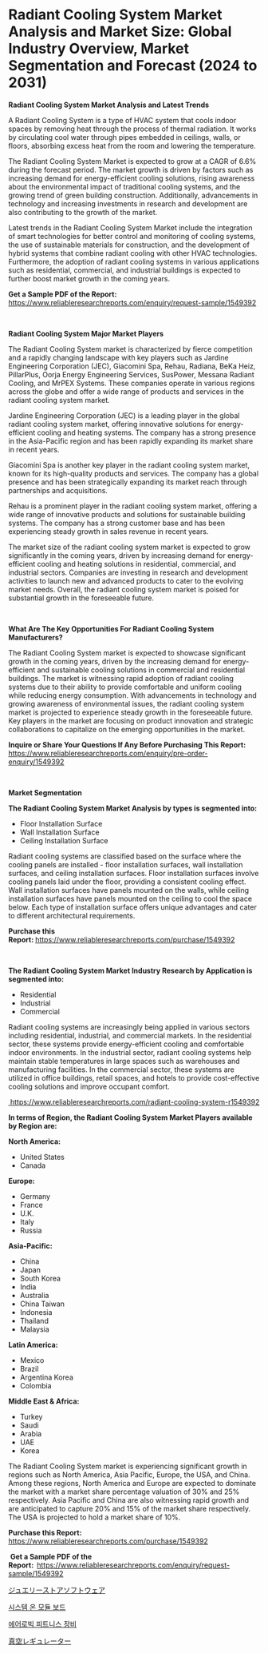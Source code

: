 <p><h1>Radiant Cooling System Market Analysis and Market Size: Global Industry Overview, Market Segmentation and Forecast (2024 to 2031)</h1></p><p><strong>Radiant Cooling System Market Analysis and Latest Trends</strong></p>
<p><p>A Radiant Cooling System is a type of HVAC system that cools indoor spaces by removing heat through the process of thermal radiation. It works by circulating cool water through pipes embedded in ceilings, walls, or floors, absorbing excess heat from the room and lowering the temperature.</p><p>The Radiant Cooling System Market is expected to grow at a CAGR of 6.6% during the forecast period. The market growth is driven by factors such as increasing demand for energy-efficient cooling solutions, rising awareness about the environmental impact of traditional cooling systems, and the growing trend of green building construction. Additionally, advancements in technology and increasing investments in research and development are also contributing to the growth of the market.</p><p>Latest trends in the Radiant Cooling System Market include the integration of smart technologies for better control and monitoring of cooling systems, the use of sustainable materials for construction, and the development of hybrid systems that combine radiant cooling with other HVAC technologies. Furthermore, the adoption of radiant cooling systems in various applications such as residential, commercial, and industrial buildings is expected to further boost market growth in the coming years.</p></p>
<p><strong>Get a Sample PDF of the Report:&nbsp;</strong> <a href="https://www.reliableresearchreports.com/enquiry/request-sample/1549392">https://www.reliableresearchreports.com/enquiry/request-sample/1549392</a></p>
<p>&nbsp;</p>
<p><strong>Radiant Cooling System Major Market Players</strong></p>
<p><p>The Radiant Cooling System market is characterized by fierce competition and a rapidly changing landscape with key players such as Jardine Engineering Corporation (JEC), Giacomini Spa, Rehau, Radiana, BeKa Heiz, PillarPlus, Oorja Energy Engineering Services, SusPower, Messana Radiant Cooling, and MrPEX Systems. These companies operate in various regions across the globe and offer a wide range of products and services in the radiant cooling system market.</p><p>Jardine Engineering Corporation (JEC) is a leading player in the global radiant cooling system market, offering innovative solutions for energy-efficient cooling and heating systems. The company has a strong presence in the Asia-Pacific region and has been rapidly expanding its market share in recent years.</p><p>Giacomini Spa is another key player in the radiant cooling system market, known for its high-quality products and services. The company has a global presence and has been strategically expanding its market reach through partnerships and acquisitions.</p><p>Rehau is a prominent player in the radiant cooling system market, offering a wide range of innovative products and solutions for sustainable building systems. The company has a strong customer base and has been experiencing steady growth in sales revenue in recent years.</p><p>The market size of the radiant cooling system market is expected to grow significantly in the coming years, driven by increasing demand for energy-efficient cooling and heating solutions in residential, commercial, and industrial sectors. Companies are investing in research and development activities to launch new and advanced products to cater to the evolving market needs. Overall, the radiant cooling system market is poised for substantial growth in the foreseeable future.</p></p>
<p>&nbsp;</p>
<p><strong>What Are The Key Opportunities For Radiant Cooling System Manufacturers?</strong></p>
<p><p>The Radiant Cooling System market is expected to showcase significant growth in the coming years, driven by the increasing demand for energy-efficient and sustainable cooling solutions in commercial and residential buildings. The market is witnessing rapid adoption of radiant cooling systems due to their ability to provide comfortable and uniform cooling while reducing energy consumption. With advancements in technology and growing awareness of environmental issues, the radiant cooling system market is projected to experience steady growth in the foreseeable future. Key players in the market are focusing on product innovation and strategic collaborations to capitalize on the emerging opportunities in the market.</p></p>
<p><strong>Inquire or Share Your Questions If Any Before Purchasing This Report:</strong> <a href="https://www.reliableresearchreports.com/enquiry/pre-order-enquiry/1549392">https://www.reliableresearchreports.com/enquiry/pre-order-enquiry/1549392</a></p>
<p>&nbsp;</p>
<p><strong>Market Segmentation</strong></p>
<p><strong>The Radiant Cooling System Market Analysis by types is segmented into:</strong></p>
<p><ul><li>Floor Installation Surface</li><li>Wall Installation Surface</li><li>Ceiling Installation Surface</li></ul></p>
<p><p>Radiant cooling systems are classified based on the surface where the cooling panels are installed - floor installation surfaces, wall installation surfaces, and ceiling installation surfaces. Floor installation surfaces involve cooling panels laid under the floor, providing a consistent cooling effect. Wall installation surfaces have panels mounted on the walls, while ceiling installation surfaces have panels mounted on the ceiling to cool the space below. Each type of installation surface offers unique advantages and cater to different architectural requirements.</p></p>
<p><strong>Purchase this Report:&nbsp;</strong><a href="https://www.reliableresearchreports.com/purchase/1549392">https://www.reliableresearchreports.com/purchase/1549392</a></p>
<p>&nbsp;</p>
<p><strong>The Radiant Cooling System Market Industry Research by Application is segmented into:</strong></p>
<p><ul><li>Residential</li><li>Industrial</li><li>Commercial</li></ul></p>
<p><p>Radiant cooling systems are increasingly being applied in various sectors including residential, industrial, and commercial markets. In the residential sector, these systems provide energy-efficient cooling and comfortable indoor environments. In the industrial sector, radiant cooling systems help maintain stable temperatures in large spaces such as warehouses and manufacturing facilities. In the commercial sector, these systems are utilized in office buildings, retail spaces, and hotels to provide cost-effective cooling solutions and improve occupant comfort.</p></p>
<p><a href="https://www.reliableresearchreports.com/radiant-cooling-system-r1549392">&nbsp;https://www.reliableresearchreports.com/radiant-cooling-system-r1549392</a></p>
<p><strong>In terms of Region, the Radiant Cooling System Market Players available by Region are:</strong></p>
<p>
    <p> <strong> North America: </strong>
        <ul>
            <li>United States</li>
            <li>Canada</li>
        </ul>
        </p> 
    <p> <strong> Europe: </strong>
        <ul>
            <li>Germany</li>
            <li>France</li>
            <li>U.K.</li>
            <li>Italy</li>
            <li>Russia</li>
        </ul>
        </p> 
    <p> <strong> Asia-Pacific: </strong>
        <ul>
            <li>China</li>
            <li>Japan</li>
            <li>South Korea</li>
            <li>India</li>
            <li>Australia</li>
            <li>China Taiwan</li>
            <li>Indonesia</li>
            <li>Thailand</li>
            <li>Malaysia</li>
        </ul>
        </p> 
    <p> <strong> Latin America: </strong>
        <ul>
            <li>Mexico</li>
            <li>Brazil</li>
            <li>Argentina Korea</li>
            <li>Colombia</li>
        </ul>
        </p> 
    <p> <strong> Middle East & Africa: </strong>
        <ul>
            <li>Turkey</li>
            <li>Saudi</li>
            <li>Arabia</li>
            <li>UAE</li>
            <li>Korea</li>
        </ul>
    </p>
    </p>
<p><p>The Radiant Cooling System market is experiencing significant growth in regions such as North America, Asia Pacific, Europe, the USA, and China. Among these regions, North America and Europe are expected to dominate the market with a market share percentage valuation of 30% and 25% respectively. Asia Pacific and China are also witnessing rapid growth and are anticipated to capture 20% and 15% of the market share respectively. The USA is projected to hold a market share of 10%.</p></p>
<p><strong>Purchase this Report: </strong><a href="https://www.reliableresearchreports.com/purchase/1549392">https://www.reliableresearchreports.com/purchase/1549392</a></p>
<p>&nbsp;<strong>Get a Sample PDF of the Report:&nbsp;&nbsp;</strong><a href="https://www.reliableresearchreports.com/enquiry/request-sample/1549392">https://www.reliableresearchreports.com/enquiry/request-sample/1549392</a></p>
<p><strong></strong></p>
<p><p><a href="https://medium.com/@nicolaseller56452023/%E5%AE%9D%E7%9F%B3%E5%BA%97%E3%82%BD%E3%83%95%E3%83%88%E3%82%A6%E3%82%A7%E3%82%A2%E5%B8%82%E5%A0%B4%E8%A6%8F%E6%A8%A1-cagr-%E3%83%88%E3%83%AC%E3%83%B3%E3%83%892024-2030-8adaa03eb633">ジュエリーストアソフトウェア</a></p><p><a href="https://medium.com/@delaneywill28/%EC%8B%9C%EC%8A%A4%ED%85%9C-%EC%98%A8-%EB%AA%A8%EB%93%88-%EB%B3%B4%EB%93%9C-%EC%8B%9C%EC%9E%A5-%EB%B3%B4%EA%B3%A0%EC%84%9C%EB%8A%94-%EC%9D%B4-%EC%8B%9C%EC%9E%A5%EC%9D%98-%EC%B5%9C%EC%8B%A0-%ED%8A%B8%EB%A0%8C%EB%93%9C%EC%99%80-%EC%84%B1%EC%9E%A5-%EA%B8%B0%ED%9A%8C%EB%A5%BC-%EB%B3%B4%EC%97%AC%EC%A4%8D%EB%8B%88%EB%8B%A4-b2d7329f20ff">시스템 온 모듈 보드</a></p><p><a href="https://medium.com/@seanturner6262/%EC%97%90%EC%96%B4%EB%A1%9C%EB%B9%85-%ED%94%BC%ED%8A%B8%EB%8B%88%EC%8A%A4-%EC%9E%A5%EB%B9%84-%EC%8B%9C%EC%9E%A5-%EC%A0%84%EB%A7%9D-%EC%82%B0%EC%97%85-%EA%B0%9C%EC%9A%94-%EB%B0%8F-%EC%98%88%EC%B8%A1-2024%EB%85%84%EB%B6%80%ED%84%B0-2031%EB%85%84%EA%B9%8C%EC%A7%80-c901dd5842ac">에어로빅 피트니스 장비</a></p><p><a href="https://medium.com/@josephmiller1959/%E7%9C%9F%E7%A9%BA%E3%83%AC%E3%82%AE%E3%83%A5%E3%83%AC%E3%83%BC%E3%82%BF%E5%B8%82%E5%A0%B4-%E5%B8%82%E5%A0%B4cagr-%E5%B8%82%E5%A0%B4%E5%8B%95%E5%90%91-%E3%81%8A%E3%82%88%E3%81%B3%E6%88%90%E9%95%B7%E6%88%A6%E7%95%A5%E3%81%AB%E9%96%A2%E3%81%99%E3%82%8B%E6%B4%9E%E5%AF%9F-41f3abfa4d99">真空レギュレーター</a></p></p>